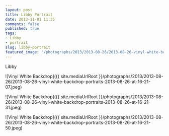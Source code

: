 ```yaml
---
layout: post
title: Libby Portrait
date: 2013-11-01 11:35
comments: false
published: true
tags:
- Libby
- portrait
slug: libby-portrait
featured_image: "/photographs/2013/2013-08-26/2013-08-26-vinyl-white-backdrop-portraits-2013-08-26-at-16-21-07.jpeg"
---
```

Libby

![Vinyl White Backdrop]({{ site.mediaUrlRoot }}/photographs/2013/2013-08-26/2013-08-26-vinyl-white-backdrop-portraits-2013-08-26-at-16-21-07.jpeg)

![Vinyl White Backdrop]({{ site.mediaUrlRoot }}/photographs/2013/2013-08-26/2013-08-26-vinyl-white-backdrop-portraits-2013-08-26-at-16-21-31.jpeg)

![Vinyl White Backdrop]({{ site.mediaUrlRoot }}/photographs/2013/2013-08-26/2013-08-26-vinyl-white-backdrop-portraits-2013-08-26-at-16-21-50.jpeg)
